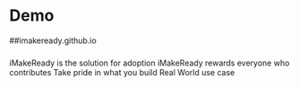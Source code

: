 # Demo

##imakeready.github.io


###
iMakeReady is the solution for adoption
iMakeReady rewards everyone who contributes
Take pride in what you build
Real World use case
